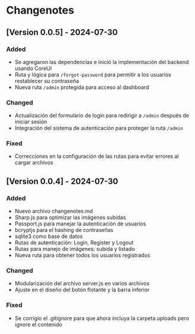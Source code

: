 # Changenotes

## [Version 0.0.5] - 2024-07-30

### Added
- Se agregaron las dependencias e inició la implementación del backend usando CoreUI
- Ruta y lógica para `/forgot-password` para permitir a los usuarios restablecer su contraseña
- Nueva ruta `/admin` protegida para acceso al dashboard

### Changed
- Actualización del formulario de login para redirigir a `/admin` después de iniciar sesión
- Integración del sistema de autenticación para proteger la ruta `/admin`

### Fixed
- Correcciones en la configuración de las rutas para evitar errores al cargar archivos

## [Version 0.0.4] - 2024-07-30

### Added
- Nuevo archivo changenotes.md
- Sharp.js para optimizar las imágenes subidas
- Passport.js para manejar la autenticación de usuarios
- bcryptjs para el hashing de contraseñas
- sqlite3 como base de datos
- Rutas de autenticación: Login, Register y Logout
- Rutas para manejo de imágenes: subida y listado
- Nueva ruta para obtener todos los usuarios registrados

### Changed
- Modularización del archivo server.js en varios archivos
- Ajuste en el diseño del botón flotante y la barra inferior

### Fixed
- Se corrigio el .gitignore para que ahora incluya la carpeta uploads pero ignore el contenido
